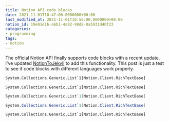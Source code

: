 ```yaml
---
title: Notion API code blocks
date: 2021-11-01T10:47:00.0000000+00:00
last_modified_at: 2021-11-01T10:56:00.0000000+00:00
notion_id: 19e01e1b-a6b1-4a92-98d8-0a5931d40f23
categories:
- programming
tags:
- notion
---
```


The official Notion API finally supports code blocks with a recent update. I've updated [NotionToJekyll](https://github.com/jamie-lord/NotionToJekyll) to add this functionality. This post is just a test to see if code blocks with different languages work properly.

```bash
System.Collections.Generic.List`1[Notion.Client.RichTextBase]
```

```basic
System.Collections.Generic.List`1[Notion.Client.RichTextBase]
```

```c
System.Collections.Generic.List`1[Notion.Client.RichTextBase]
```

```c#
System.Collections.Generic.List`1[Notion.Client.RichTextBase]
```

```vb.net
System.Collections.Generic.List`1[Notion.Client.RichTextBase]
```

